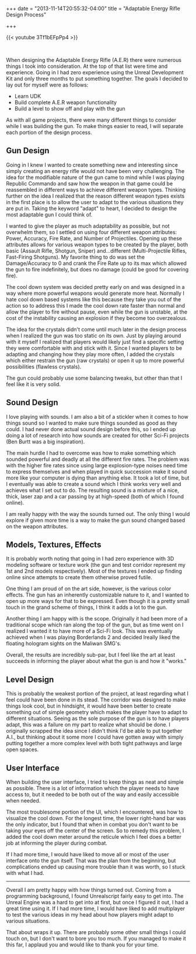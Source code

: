 +++
date = "2013-11-14T20:55:32-04:00"
title = "Adaptable Energy Rifle Design Process"

+++


{{< youtube 3Tf1bEFpPp4 >}}

</br>

When designing the Adaptable Energy Rifle (A.E.R) there were numerous things I took into consideration.  At the top of that list were time and experience.  Going in I had zero experience using the Unreal Development Kit and only three months to put something together.  The goals I decided to lay out for myself were as follows: 

* Learn UDK
* Build complete A.E.R weapon functionality
* Build a level to show off and play with the gun

As with all game projects, there were many different things to consider while I was building the gun.  To make things easier to read, I will separate each portion of the design process.

## Gun Design
Going in I knew I wanted to create something new and interesting since simply creating an energy rifle would not have been very challenging.  The idea for the modifiable nature of the gun came to mind while I was playing Republic Commando and saw how the weapon in that game could be reassembled in different ways to achieve different weapon types.  Thinking further on the idea I realized that the reason different weapon types exists in the first place is to allow the user to adapt to the various situations they are put in.  Taking the keyword "adapt" to heart, I decided to design the most adaptable gun I could think of.  

I wanted to give the player as much adaptability as possible, but not overwhelm them, so I settled on using four different weapon attributes: Power, Accuracy, Fire Rate, and Number of Projectiles.  Opening up these attributes allows for various weapon types to be created by the player, both basic (Assault Rifle, Shotgun, Sniper) and...different (Multi-Projectile Rifles, Fast-Firing Shotguns).  My favorite thing to do was set the Damage/Accuracy to 0 and crank the Fire Rate up to its max which allowed the gun to fire indefinitely, but does no damage (could be good for covering fire).

The cool down system was decided pretty early on and was designed in a way where more powerful weapons would generate more heat.  Normally I hate cool down based systems like this because they take you out of the action so to address this I made the cool down rate faster than normal and allow the player to fire without pause, even while the gun is unstable, at the cost of the instability causing an explosion if they become too overzealous.

The idea for the crystals didn't come until much later in the design process when I realized the gun was too static on its own.  Just by playing around with it myself I realized that players would likely just find a specific setting they were comfortable with and stick with it.  Since I wanted players to be adapting and changing how they play more often, I added the crystals which either restrain the gun (raw crystals) or open it up to more powerful possibilities (flawless crystals).

The gun could probably use some balancing tweaks, but other than that I feel like it is very solid.

## Sound Design

I love playing with sounds.  I am also a bit of a stickler when it comes to how things sound so I wanted to make sure things sounded as good as they could.  I had never done actual sound design before this, so I ended up doing a lot of research into how sounds are created for other Sci-Fi projects (Ben Burtt was a big inspiration).  

The main hurdle I had to overcome was how to make something which sounded powerful and deadly at all the different fire rates.  The problem was with the higher fire rates since using large explosion-type noises need time to express themselves and when played in quick succession make it sound more like your computer is dying than anything else.  It took a lot of time, but I eventually was able to create a sound which I think works very well and achieves what I set out to do.  The resulting sound is a mixture of a nice, thick,  laser zap and a car passing by at high-speed (both of which I found online). 

I am really happy with the way the sounds turned out.  The only thing I would explore if given more time is a way to make the gun sound changed based on the weapon attributes. 

## Models, Textures, Effects

It is probably worth noting that going in I had zero experience with 3D modeling software or texture work (the gun and test corridor represent my 1st and 2nd models respectively).  Most of the textures I ended up finding online since attempts to create them otherwise proved futile.  

One thing I am proud of on the art side, however, is the various color effects.  The gun has an inherently customizable nature to it, and I wanted to open up more ways for that to be expressed.  Even though it is a pretty small touch in the grand scheme of things, I think it adds a lot to the gun.

Another thing I am happy with is the scope.  Originally it had been more of a traditional scope which ran along the top of the gun, but as time went on I realized I wanted it to have more of a Sci-Fi look.  This was eventually achieved when I was playing Borderlands 2 and decided Ireally liked the floating hologram sights on the Maliwan SMG's.  

Overall, the results are incredibly sub-par, but I feel like the art at least succeeds in informing the player about what the gun is and how it "works."

## Level Design

This is probably the weakest portion of the project, at least regarding what I feel could have been done in its stead.   The corridor was designed to make things look cool, but in hindsight, it would have been better to create something out of simple geometry which makes the player have to adapt to different situations.   Seeing as the sole purpose of the gun is to have players adapt, this was a failure on my part to realize what should be done.  I originally scrapped the idea since I didn't think I'd be able to put together A.I., but thinking about it some more I could have gotten away with simply putting together a more complex level with both tight pathways and large open spaces.

## User Interface

When building the user interface, I tried to keep things as neat and simple as possible.  There is a lot of information which the player needs to have access to, but it needed to be both out of the way and easily accessible when needed.

The most troublesome portion of the UI, which I encountered, was how to visualize the cool down.   For the longest time, the lower right-hand bar was the only indicator, but I found that when in combat you don't want to be taking your eyes off the center of the screen.  So to remedy this problem, I added the cool down meter around the reticule which I feel does a better job at informing the player during combat.  

If I had more time, I would have liked to move all or most of the user interface onto the gun itself.  That was the plan from the beginning, but complications ended up causing more trouble than it was worth, so I stuck with what I had.

---

Overall I am pretty happy with how things turned out.  Coming from a programming background, I found Unrealscript fairly easy to get into.  The Unreal Engine was a hard to get into at first, but once I figured it out, I had a great time using it.  If I had more time, I would have liked to add multiplayer to test the various ideas in my head about how players might adapt to various situations.  

That about wraps it up.  There are probably some other small things I could touch on, but I don't want to bore you too much.  If you managed to make it this far, I applaud you and would like to thank you for your time.